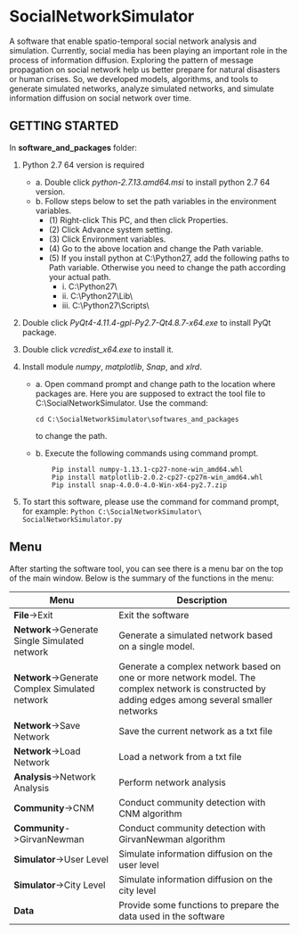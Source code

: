 
# SocialNetworkSimulator
A software that enable spatio-temporal social network analysis and simulation.
Currently, social media has been playing an important role in the process of information diffusion. Exploring the pattern of message propagation on social network help us better prepare for natural disasters or human crises. So, we developed models, algorithms, and tools to generate simulated networks, analyze simulated networks, and simulate information diffusion on social network over time.


## GETTING STARTED
In **software_and_packages** folder: 
1) Python 2.7 64 version is required

     * a. Double click *python-2.7.13.amd64.msi* to install python 2.7 64 version.
     * b. Follow steps below to set the path variables in the environment variables.
          - (1) Right-click This PC, and then click Properties.
          - (2) Click Advance system setting.
          - (3) Click Environment variables.     
          - (4) Go to the above location and change the Path variable.
          - (5) If you install python at C:\Python27, add the following paths to Path variable. Otherwise you need to change the path according your actual path.
               * i. C:\Python27\
               * ii. C:\Python27\Lib\
               * iii. C:\Python27\Scripts\
     
2) Double click *PyQt4-4.11.4-gpl-Py2.7-Qt4.8.7-x64.exe* to install PyQt package.
3) Double click *vcredist_x64.exe* to install it.
4) Install module *numpy*, *matplotlib*, *Snap*, and *xlrd*.
     - a. Open command prompt and change path to the location where packages are. Here you are supposed to extract the tool file to C:\SocialNetworkSimulator. Use the command:
	     ```	
	    cd C:\SocialNetworkSimulator\softwares_and_packages
	    ```
	     to change the path.
	     
     - b. Execute the following commands using command prompt.
          ```
	          Pip install numpy-1.13.1-cp27-none-win_amd64.whl
	          Pip install matplotlib-2.0.2-cp27-cp27m-win_amd64.whl
	          Pip install snap-4.0.0-4.0-Win-x64-py2.7.zip
          ```
5) To start this software, please use the command for command prompt, for example:    			```Python C:\SocialNetworkSimulator\ SocialNetworkSimulator.py```
## Menu

After starting the software tool, you can see there is a menu bar on the top of the main window. Below is the summary of the functions in the menu:


| Menu | Description |
|---|---|
| **File**->Exit|Exit the software|
| **Network**->Generate Single Simulated network | Generate a simulated network based on a single model.|
| **Network**->Generate Complex Simulated network | Generate a complex network based on one or more network model. The complex network is constructed by adding edges among several smaller networks|
| **Network**->Save Network | Save the current network as a txt file|
| **Network**->Load Network | Load a network from a txt file|
| **Analysis**->Network Analysis | Perform network analysis|
| **Community**->CNM | Conduct community detection with CNM algorithm|
| **Community**->GirvanNewman |Conduct community detection with GirvanNewman algorithm  |
| **Simulator**->User Level |Simulate information diffusion on the user level |
| **Simulator**->City Level |Simulate information diffusion on the city level |
| **Data** |Provide some functions to prepare the data used in the software|
